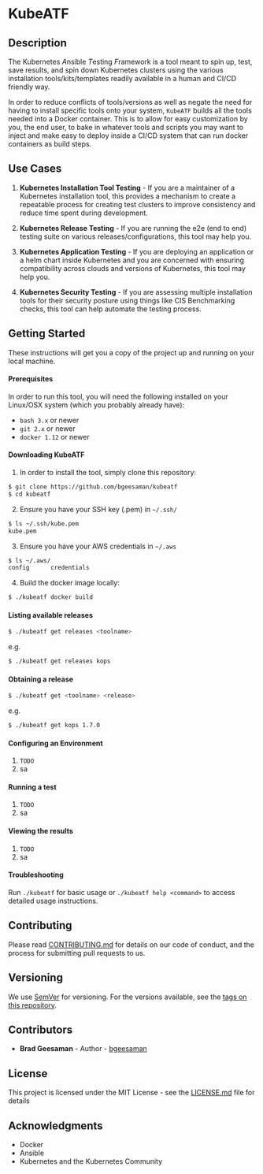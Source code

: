 # KubeATF

## Description
The Kubernetes *A*nsible *T*esting *F*ramework is a tool meant to spin up, test, save results, and spin down Kubernetes clusters using the various installation tools/kits/templates readily available in a human and CI/CD friendly way.

In order to reduce conflicts of tools/versions as well as negate the need for having to install specific tools onto your system, ```KubeATF``` builds all the tools needed into a Docker container.  This is to allow for easy customization by you, the end user, to bake in whatever tools and scripts you may want to inject and make easy to deploy inside a CI/CD system that can run docker containers as build steps.

## Use Cases
1. **Kubernetes Installation Tool Testing** - If you are a maintainer of a Kubernetes installation tool, this provides a mechanism to create a repeatable process for creating test clusters to improve consistency and reduce time spent during development.

2. **Kubernetes Release Testing** - If you are running the e2e (end to end) testing suite on various releases/configurations, this tool may help you.

3. **Kubernetes Application Testing** - If you are deploying an application or a helm chart inside Kubernetes and you are concerned with ensuring compatibility across clouds and versions of Kubernetes, this tool may help you.

4. **Kubernetes Security Testing** - If you are assessing multiple installation tools for their security posture using things like CIS Benchmarking checks, this tool can help automate the testing process.


## Getting Started

These instructions will get you a copy of the project up and running on your local machine.

#### Prerequisites

In order to run this tool, you will need the following installed on your Linux/OSX system (which you probably already have):

* ```bash 3.x``` or newer
* ```git 2.x``` or newer
* ```docker 1.12``` or newer

#### Downloading KubeATF

1. In order to install the tool, simply clone this repository:

  ```sh
  $ git clone https://github.com/bgeesaman/kubeatf
  $ cd kubeatf
  ```

2. Ensure you have your SSH key (<name>.pem) in ```~/.ssh/```

  ```sh
  $ ls ~/.ssh/kube.pem
  kube.pem
  ```

3. Ensure you have your AWS credentials in ```~/.aws```

  ```sh
  $ ls ~/.aws/
  config      credentials
  ```

4. Build the docker image locally:

  ```sh
  $ ./kubeatf docker build
  ```

#### Listing available releases

```sh
$ ./kubeatf get releases <toolname>
```

e.g.

```sh
$ ./kubeatf get releases kops
```
  
#### Obtaining a release

```sh
$ ./kubeatf get <toolname> <release>
```
e.g. 

```sh
$ ./kubeatf get kops 1.7.0
```

#### Configuring an Environment

1. ```TODO```
2. sa

#### Running a test

1. ```TODO```
2. sa

#### Viewing the results

1. ```TODO```
2. sa

#### Troubleshooting

Run ```./kubeatf``` for basic usage or ```./kubeatf help <command>``` to access detailed usage instructions.

## Contributing

Please read [CONTRIBUTING.md](CONTRIBUTING.md) for details on our code of conduct, and the process for submitting pull requests to us.

## Versioning

We use [SemVer](http://semver.org/) for versioning. For the versions available, see the [tags on this repository](https://github.com/bgeesaman/kubeatf/tags). 

## Contributors

* **Brad Geesaman** - Author - [bgeesaman](https://github.com/bgeesaman)

## License

This project is licensed under the MIT License - see the [LICENSE.md](LICENSE.md) file for details

## Acknowledgments

* Docker
* Ansible
* Kubernetes and the Kubernetes Community
